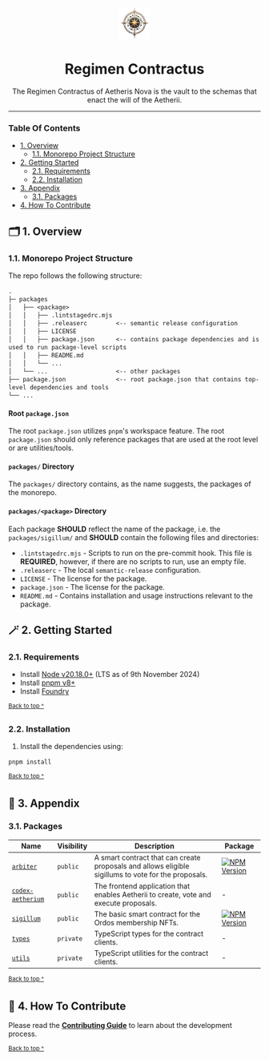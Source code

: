 <div align="center">
  <a href="https://aetherisnova.org" target="_blank">
    <img alt="An ornate golden compass surrounded by orbs" src="docs/images/emblem@128x128.png" height="64" />
  </a>
</div>

<h1 align="center">
  Regimen Contractus
</h1>

<p align="center">
  The Regimen Contractus of Aetheris Nova is the vault to the schemas that enact the will of the Aetherii.
</p>

---

### Table Of Contents

* [1. Overview](#-1-overview)
  - [1.1. Monorepo Project Structure](#11-monorepo-project-structure)
* [2. Getting Started](#-2-getting-started)
  - [2.1. Requirements](#21-requirements)
  - [2.2. Installation](#22-installation)
* [3. Appendix](#-3-appendix)
  - [3.1. Packages](#31-packages)
* [4. How To Contribute](#-4-how-to-contribute)

## 🗂️ 1. Overview

### 1.1. Monorepo Project Structure

The repo follows the following structure:

```text
.
├─ packages
│   ├── <package>
│   │   ├── .lintstagedrc.mjs
│   │   ├── .releaserc        <-- semantic release configuration
│   │   ├── LICENSE
│   │   ├── package.json      <-- contains package dependencies and is used to run package-level scripts
│   │   ├── README.md
│   │   └── ...
│   └── ...                   <-- other packages
├── package.json              <-- root package.json that contains top-level dependencies and tools
└── ...
```

#### Root `package.json`

The root `package.json` utilizes `pnpm`'s workspace feature. The root `package.json` should only reference packages that are used at the root level or are utilities/tools.

#### `packages/` Directory

The `packages/` directory contains, as the name suggests, the packages of the monorepo.

#### `packages/<package>` Directory

Each package **SHOULD** reflect the name of the package, i.e. the `packages/sigillum/` and **SHOULD** contain the following files and directories:

* `.lintstagedrc.mjs` - Scripts to run on the pre-commit hook. This file is **REQUIRED**, however, if there are no scripts to run, use an empty file.
* `.releaserc` - The local `semantic-release` configuration.
* `LICENSE` - The license for the package.
* `package.json` - The license for the package.
* `README.md` - Contains installation and usage instructions relevant to the package.

## 🪄 2. Getting Started

### 2.1. Requirements

* Install [Node v20.18.0+](https://nodejs.org/en/) (LTS as of 9th November 2024)
* Install [pnpm v8+](https://pnpm.io/installation)
* Install [Foundry](https://book.getfoundry.sh/getting-started/installation)

<sup>[Back to top ^][table-of-contents]</sup>

### 2.2. Installation

1. Install the dependencies using:

```shell
pnpm install
```

<sup>[Back to top ^][table-of-contents]</sup>

## 📑 3. Appendix

### 3.1. Packages

| Name                                                      | Visibility | Description                                                                                         | Package                                                                                                                           |
|-----------------------------------------------------------|------------|-----------------------------------------------------------------------------------------------------|-----------------------------------------------------------------------------------------------------------------------------------|
| [`arbiter`](./packages/arbiter/README.md)                 | `public`   | A smart contract that can create proposals and allows eligible sigillums to vote for the proposals. | [![NPM Version](https://img.shields.io/npm/v/%40aetherisnova%2Farbiter)](https://www.npmjs.com/package/%40aetherisnova/arbiter)   |
| [`codex-aetherium`](./packages/codex-aetherium/README.md) | `public`   | The frontend application that enables Aetherii to create, vote and execute proposals.               | -                                                                                                                                 |
| [`sigillum`](./packages/sigillum/README.md)               | `public`   | The basic smart contract for the Ordos membership NFTs.                                             | [![NPM Version](https://img.shields.io/npm/v/%40aetherisnova%2Fsigillum)](https://www.npmjs.com/package/%40aetherisnova/sigillum) |
| [`types`](./packages/types/README.md)                     | `private`  | TypeScript types for the contract clients.                                                          | -                                                                                                                                 |
| [`utils`](./packages/utils/README.md)                     | `private`  | TypeScript utilities for the contract clients.                                                      | -                                                                                                                                 |

<sup>[Back to top ^][table-of-contents]</sup>

## 👏 4. How To Contribute

Please read the [**Contributing Guide**](./CONTRIBUTING.md) to learn about the development process.

<sup>[Back to top ^][table-of-contents]</sup>

<!-- links -->
[table-of-contents]: #table-of-contents
